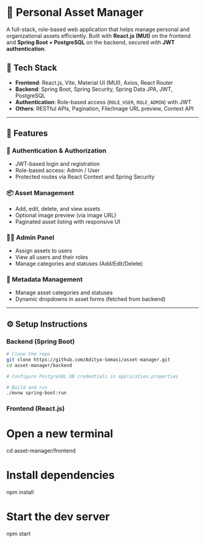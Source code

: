 # 🧾 Personal Asset Manager

A full-stack, role-based web application that helps manage personal and organizational assets efficiently. Built with **React.js (MUI)** on the frontend and **Spring Boot + PostgreSQL** on the backend, secured with **JWT authentication**.

## 🔧 Tech Stack

- **Frontend**: React.js, Vite, Material UI (MUI), Axios, React Router
- **Backend**: Spring Boot, Spring Security, Spring Data JPA, JWT, PostgreSQL
- **Authentication**: Role-based access (`ROLE_USER`, `ROLE_ADMIN`) with JWT
- **Others**: RESTful APIs, Pagination, File/Image URL preview, Context API

---

## 🚀 Features

### 👤 Authentication & Authorization
- JWT-based login and registration
- Role-based access: Admin / User
- Protected routes via React Context and Spring Security

### 📦 Asset Management
- Add, edit, delete, and view assets
- Optional image preview (via image URL)
- Paginated asset listing with responsive UI

### 👨‍💼 Admin Panel
- Assign assets to users
- View all users and their roles
- Manage categories and statuses (Add/Edit/Delete)

### 📁 Metadata Management
- Manage asset categories and statuses
- Dynamic dropdowns in asset forms (fetched from backend)

---

## ⚙️ Setup Instructions

### Backend (Spring Boot)

```bash
# Clone the repo
git clone https://github.com/Aditya-Somasi/asset-manager.git
cd asset-manager/backend

# Configure PostgreSQL DB credentials in application.properties

# Build and run
./mvnw spring-boot:run
```

### Frontend (React.js)

# Open a new terminal
cd asset-manager/frontend

# Install dependencies
npm install

# Start the dev server
npm start
